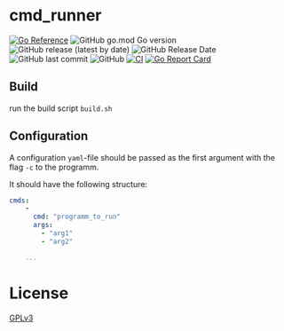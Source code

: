 # cmd_runner
[![Go Reference](https://pkg.go.dev/badge/github.com/bb4L/rpi-radio-alarm-go-library.svg)](https://pkg.go.dev/github.com/bb4L/cmd_runner)
![GitHub go.mod Go version](https://img.shields.io/github/go-mod/go-version/bb4L/cmd_runner)
![GitHub release (latest by date)](https://img.shields.io/github/v/release/bb4L/cmd_runner)
![GitHub Release Date](https://img.shields.io/github/release-date/bb4L/cmd_runner)
![GitHub last commit](https://img.shields.io/github/last-commit/bb4L/cmd_runner)
![GitHub](https://img.shields.io/github/license/bb4L/cmd_runner)
[![CI](https://github.com/bb4L/cmd_runner/actions/workflows/build.yml/badge.svg)](https://github.com/bb4L/cmd_runner/actions/workflows/build.yml)
[![Go Report Card](https://goreportcard.com/badge/github.com/bb4L/cmd_runner)](https://goreportcard.com/report/github.com/bb4L/cmd_runner)

## Build
run the build script `build.sh`

## Configuration
A configuration `yaml`-file should be passed as the first argument with the flag `-c` to the programm.

It should have the following structure:

```yaml
cmds:
    - 
      cmd: "programm_to_run"
      args:
        - "arg1"
        - "arg2"

    ...
```

# License
[GPLv3](LICENSE)
